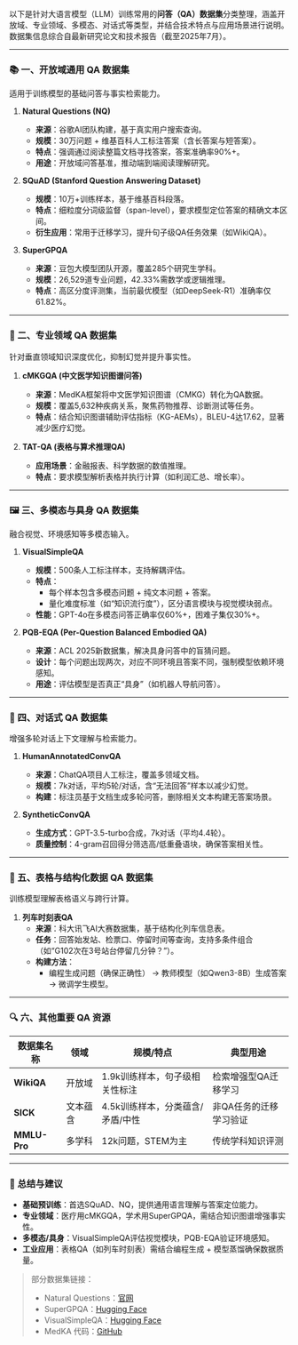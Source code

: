 以下是针对大语言模型（LLM）训练常用的**问答（QA）数据集**分类整理，涵盖开放域、专业领域、多模态、对话式等类型，并结合技术特点与应用场景进行说明。数据集信息综合自最新研究论文和技术报告（截至2025年7月）。

---

### 📚 一、开放域通用 QA 数据集  
适用于训练模型的基础问答与事实检索能力。  
1. **Natural Questions (NQ)**  
   - **来源**：谷歌AI团队构建，基于真实用户搜索查询。  
   - **规模**：30万问题 + 维基百科人工标注答案（含长答案与短答案）。  
   - **特点**：强调通过阅读整篇文档寻找答案，答案准确率90%+。  
   - **用途**：开放域问答基准，推动端到端阅读理解研究。  

2. **SQuAD (Stanford Question Answering Dataset)**  
   - **规模**：10万+训练样本，基于维基百科段落。  
   - **特点**：细粒度分词级监督（span-level），要求模型定位答案的精确文本区间。  
   - **衍生应用**：常用于迁移学习，提升句子级QA任务效果（如WikiQA）。  

3. **SuperGPQA**  
   - **来源**：豆包大模型团队开源，覆盖285个研究生学科。  
   - **规模**：26,529道专业问题，42.33%需数学或逻辑推理。  
   - **特点**：高区分度评测集，当前最优模型（如DeepSeek-R1）准确率仅61.82%。  

---

### 🏥 二、专业领域 QA 数据集  
针对垂直领域知识深度优化，抑制幻觉并提升事实性。  
1. **cMKGQA (中文医学知识图谱问答)**  
   - **来源**：MedKA框架将中文医学知识图谱（CMKG）转化为QA数据。  
   - **规模**：覆盖5,632种疾病关系，聚焦药物推荐、诊断测试等任务。  
   - **特点**：结合知识图谱辅助评估指标（KG-AEMs），BLEU-4达17.62，显著减少医疗幻觉。  

2. **TAT-QA (表格与算术推理QA)**  
   - **应用场景**：金融报表、科学数据的数值推理。  
   - **特点**：要求模型解析表格并执行计算（如利润汇总、增长率）。  

---

### 🖼️ 三、多模态与具身 QA 数据集  
融合视觉、环境感知等多模态输入。  
1. **VisualSimpleQA**  
   - **规模**：500条人工标注样本，支持解耦评估。  
   - **特点**：  
     - 每个样本包含多模态问题 + 纯文本问题 + 答案。  
     - 量化难度标准（如“知识流行度”），区分语言模块与视觉模块弱点。  
   - **性能**：GPT-4o在多模态问答正确率仅60%+，困难子集仅30%+。  

2. **PQB-EQA (Per-Question Balanced Embodied QA)**  
   - **来源**：ACL 2025新数据集，解决具身问答中的盲猜问题。  
   - **设计**：每个问题出现两次，对应不同环境且答案不同，强制模型依赖环境感知。  
   - **用途**：评估模型是否真正“具身”（如机器人导航问答）。  

---

### 💬 四、对话式 QA 数据集  
增强多轮对话上下文理解与检索能力。  
1. **HumanAnnotatedConvQA**  
   - **来源**：ChatQA项目人工标注，覆盖多领域文档。  
   - **规模**：7k对话，平均5轮/对话，含“无法回答”样本以减少幻觉。  
   - **构建**：标注员基于文档生成多轮问答，删除相关文本构建无答案场景。  

2. **SyntheticConvQA**  
   - **生成方式**：GPT-3.5-turbo合成，7k对话（平均4.4轮）。  
   - **质量控制**：4-gram召回得分筛选高/低重叠语块，确保答案相关性。  

---

### 🧮 五、表格与结构化数据 QA 数据集  
训练模型理解表格语义与跨行计算。  
1. **列车时刻表QA**  
   - **来源**：科大讯飞AI大赛数据集，基于结构化列车信息表。  
   - **任务**：回答始发站、检票口、停留时间等查询，支持多条件组合（如“G102次在3号站台停留几分钟？”）。  
   - **构建方法**：  
     - 编程生成问题（确保正确性） → 教师模型（如Qwen3-8B）生成答案 → 微调学生模型。  

---

### 🔍 六、其他重要 QA 资源  
| **数据集名称**   | **领域**         | **规模/特点**                              | **典型用途**                     |  
|------------------|------------------|--------------------------------------------|----------------------------------|  
| **WikiQA**       | 开放域           | 1.9k训练样本，句子级相关性标注 | 检索增强型QA迁移学习             |  
| **SICK**         | 文本蕴含         | 4.5k训练样本，分类蕴含/矛盾/中性 | 非QA任务的迁移学习验证           |  
| **MMLU-Pro**     | 多学科           | 12k问题，STEM为主              | 传统学科知识评测                 |  

---

### 💎 总结与建议  
- **基础预训练**：首选SQuAD、NQ，提供通用语言理解与答案定位能力。  
- **专业领域**：医疗用cMKGQA，学术用SuperGPQA，需结合知识图谱增强事实性。  
- **多模态/具身**：VisualSimpleQA评估视觉模块，PQB-EQA验证环境感知。  
- **工业应用**：表格QA（如列车时刻表）需结合编程生成 + 模型蒸馏确保数据质量。  

> 部分数据集链接：  
> - Natural Questions：[官网](https://ai.google.com/research/NaturalQuestions)   
> - SuperGPQA：[Hugging Face](https://huggingface.co/datasets/WYLing/SuperGPQA)   
> - VisualSimpleQA：[Hugging Face](https://huggingface.co/datasets/WYLing/VisualSimpleQA)   
> - MedKA 代码：[GitHub](https://github.com/MedKA) 